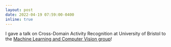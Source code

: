 ```yaml
---
layout: post
date: 2022-04-19 07:59:00-0400
inline: true
---
```


I gave a talk on Cross-Domain Activity Recognition at University of Bristol to the [Machine Learning and Computer Vision group](https://uob-mavi.github.io/meetings/)!
